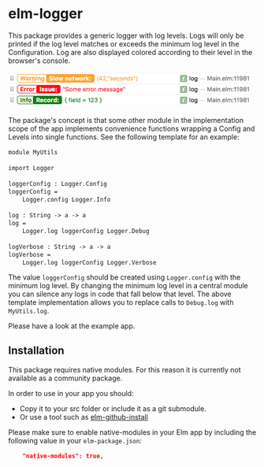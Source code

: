 # elm-logger

This package provides a generic logger with log levels. Logs will only be
printed if the log level matches or exceeds the minimum log level in the
Configuration. Log are also displayed colored according to their level in the
browser's console.

![Screenshot of a console log using elm-logger](console.png)

The package's concept is that some other module in the implementation scope of
the app implements convenience functions wrapping a Config and Levels into
single functions. See the following template for an example:

    module MyUtils

    import Logger

    loggerConfig : Logger.Config
    loggerConfig =
        Logger.config Logger.Info

    log : String -> a -> a
    log =
        Logger.log loggerConfig Logger.Debug

    logVerbose : String -> a -> a
    logVerbose =
        Logger.log loggerConfig Logger.Verbose

The value `loggerConfig` should be created using `Logger.config` with the
minimum log level. By changing the minimum log level in a central module you can
silence any logs in code that fall below that level. The above template
implementation allows you to replace calls to `Debug.log` with `MyUtils.log`.

Please have a look at the example app.

## Installation

This package requires native modules. For this reason it is currently not
available as a community package.

In order to use in your app you should:

* Copy it to your src folder or include it as a git submodule.
* Or use a tool such as [elm-github-install](https://github.com/gdotdesign/elm-github-install)


Please make sure to enable native-modules in your Elm app by including the
following value in your `elm-package.json`:

```json
    "native-modules": true,
```

